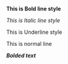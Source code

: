  
 __This is Bold line style__ 
 
 *This is Italic line style* 
 
 This is Underline style 
 
 This is normal line 
 
 **_Bolded text_** 
